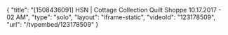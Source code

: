 {
    "title": "[1508436091] HSN | Cottage Collection Quilt Shoppe 10.17.2017 - 02 AM",
    "type": "solo",
    "layout": "iframe-static",
    "videoId": "123178509",
    "url": "\/tvpembed\/123178509"
}